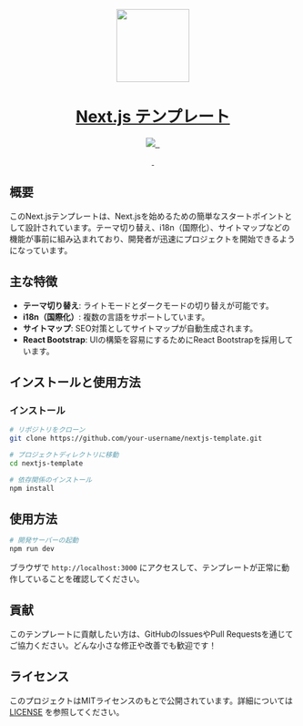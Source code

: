 <p align="center">
  <a href="https://nextjs.org">
    <picture>
      <source media="(prefers-color-scheme: dark)" srcset="https://assets.vercel.com/image/upload/v1662130559/nextjs/Icon_dark_background.png">
      <img src="https://assets.vercel.com/image/upload/v1662130559/nextjs/Icon_light_background.png" height="128">
    </picture>
    <h1 align="center">Next.js テンプレート</h1>
  </a>
</p>

<p align="center">
  <a aria-label="Vercel logo" href="https://vercel.com">
    <img src="https://img.shields.io/badge/MADE%20BY%20Vercel-000000.svg?style=for-the-badge&logo=Vercel&labelColor=000">
  </a>
  <a aria-label="NPM version" href="https://www.npmjs.com/package/next/v/14.2.2">
    <img alt="" src="https://img.shields.io/badge/V14.2.2-blue?style=for-the-badge&label=NPM&labelColor=black
    ">
  </a>
  <a aria-label="License" href="https://github.com/vercel/next.js/blob/canary/license.md">
    <img alt="" src="https://img.shields.io/npm/l/next.svg?style=for-the-badge&labelColor=000000">
  </a>
</p>

<p align="center">
  <a aria-label="README - English" href="./README.md">
    <img alt="" src="https://img.shields.io/badge/English-blue?style=for-the-badge">
  </a>
  <a aria-label="README - 日本語" href="./ja.md">
    <img alt="" src="https://img.shields.io/badge/日本語-blue?style=for-the-badge">
  </a>
</p>

## 概要

このNext.jsテンプレートは、Next.jsを始めるための簡単なスタートポイントとして設計されています。テーマ切り替え、i18n（国際化）、サイトマップなどの機能が事前に組み込まれており、開発者が迅速にプロジェクトを開始できるようになっています。

## 主な特徴

- **テーマ切り替え**: ライトモードとダークモードの切り替えが可能です。
- **i18n（国際化）**: 複数の言語をサポートしています。
- **サイトマップ**: SEO対策としてサイトマップが自動生成されます。
- **React Bootstrap**: UIの構築を容易にするためにReact Bootstrapを採用しています。

## インストールと使用方法

### インストール

```bash
# リポジトリをクローン
git clone https://github.com/your-username/nextjs-template.git

# プロジェクトディレクトリに移動
cd nextjs-template

# 依存関係のインストール
npm install
```

## 使用方法

```bash
# 開発サーバーの起動
npm run dev
```

ブラウザで `http://localhost:3000` にアクセスして、テンプレートが正常に動作していることを確認してください。

## 貢献

このテンプレートに貢献したい方は、GitHubのIssuesやPull Requestsを通じてご協力ください。どんな小さな修正や改善でも歓迎です！

## ライセンス

このプロジェクトはMITライセンスのもとで公開されています。詳細については [LICENSE](./LICENSE.txt) を参照してください。
